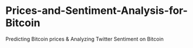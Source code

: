 # Prices-and-Sentiment-Analysis-for-Bitcoin
Predicting Bitcoin prices &amp; Analyzing Twitter Sentiment on Bitcoin
